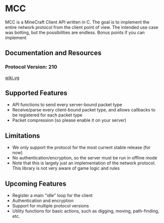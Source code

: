 MCC
==========

MCC is a MineCraft Client API written in C. The goal is to implement the entire network protocol from the client point of view. The intended use case was botting, but the possibilities are endless. Bonus points if you can implement

## Documentation and Resources ##

### Protocol Version: 210 ###

[wiki.vg](http://wiki.vg)


## Supported Features
* API functions to send every server-bound packet type
* Receive/parse every client-bound packet type, and allows callbacks to be registered for each packet type
* Packet compression (so please enable it on your server)

## Limitations ##
* We only support the protocol for the most current stable release (for now)
* No authentication/encryption, so the server must be run in offline mode
* Note that this is largely just an implementation of the network protocol. This library is not very aware of game logic and rules

## Upcoming Features ##
* Register a main "idle" loop for the client
* Authentication and encryption
* Support for multiple protocol versions
* Utility functions for basic actions, such as digging, moving, path-finding, etc.
